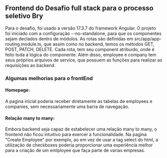 <h2>Frontend do Desafio full stack para o processo seletivo Bry </h2>

Para o desafio, foi usado a versão 17.3.7 do framework Angular. O projeto foi iniciado com a configuração --no-standalone, para que os componentes sejam declados dentro de módulos.
As rotas são definidas em src/app/app-routing.module.ts, que assim como no backend, temos os métodos GET, POST, PATCH, DELETE. Cada rota, tem seu component atribuido, onde é feito toda a lógica do componente. Além disso, employee e company tem seus próprios arquivos de service, que possuem as funções para realizar as requisições ao backend. 

<h3>Algumas melhorias para o frontEnd </h3>

<h4>Homepage:</h4> A pagina inicial poderia receber diretamente as tabelas de employees e companies, sem necessariamente uma barra de navegação.

<h4>Relação many to many:</h4> Embora backend seja capaz de estabelecer uma relação many to many, o frontend não ficou intuitivo para exercer a funcionalidade. Na pagina "Create Employee" por exemplo, ao em vez de usar a tag select do html, a utilização de checkboxes poderia proporcionar uma experiência melhor para a criação de um emlployee que faça parte de varias empresas.

